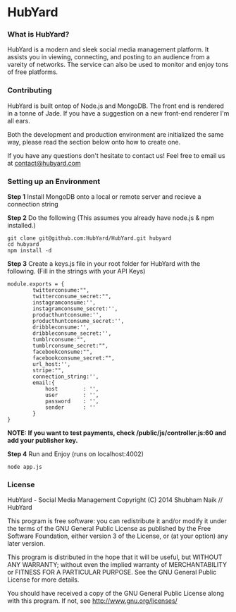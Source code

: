 # HubYard
### What is HubYard?

HubYard is a modern and sleek social media management platform. It assists you in viewing, connecting, and posting to an audience from a vareity of networks. The service can also be used to monitor and enjoy tons of free platforms.

### Contributing

HubYard is built ontop of Node.js and MongoDB. The front end is rendered in a tonne of Jade. If you have a suggestion on a new front-end renderer I'm all ears.

Both the development and production environment are initialized the same way, please read the section below onto how to create one.

If you have any questions don't hesitate to contact us! Feel free to email us at <a href='mailto:contact@hubyard.com'>contact@hubyard.com</a>

### Setting up an Environment
<b>Step 1</b>
Install MongoDB onto a local or remote server and recieve a connection string

<b>Step 2</b>
Do the following (This assumes you already have node.js & npm installed.)

```
git clone git@github.com:HubYard/HubYard.git hubyard
cd hubyard
npm install -d
```

<b>Step 3</b>
Create a keys.js file in your root folder for HubYard with the following. (Fill in the strings with your API Keys)
```
module.exports = {	
        twitterconsume:"",
        twitterconsume_secret:"",
        instagramconsume:'',
        instagramconsume_secret:'',
        producthuntconsume:'',
        producthuntconsume_secret:'',
        dribbleconsume:'',
        dribbleconsume_secret:'',
        tumblrconsume:"",
        tumblrconsume_secret:"",
        facebookconsume:"",
        facebookconsume_secret:"",
        url_host:'',
        stripe:"",
        connection_string:'',
        email:{	
            host		: '',
            user 		: '',
            password 	: '',
            sender		: ''
        }
}
```

<b>NOTE: If you want to test payments, check /public/js/controller.js:60 and add your publisher key.</b>

<b>Step 4</b>
Run and Enjoy (runs on localhost:4002)
```
node app.js
```
### License

HubYard - Social Media Management
Copyright (C) 2014  Shubham Naik // HubYard

This program is free software: you can redistribute it and/or modify
it under the terms of the GNU General Public License as published by
the Free Software Foundation, either version 3 of the License, or
(at your option) any later version.

This program is distributed in the hope that it will be useful,
but WITHOUT ANY WARRANTY; without even the implied warranty of
MERCHANTABILITY or FITNESS FOR A PARTICULAR PURPOSE.  See the
GNU General Public License for more details.

You should have received a copy of the GNU General Public License
along with this program.  If not, see <http://www.gnu.org/licenses/>

